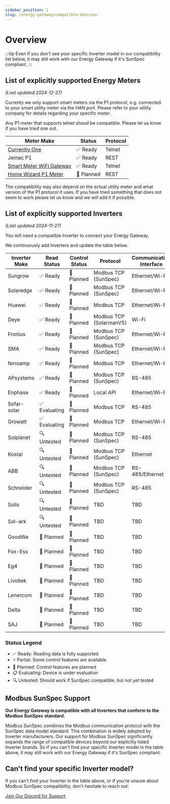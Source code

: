 ```yaml
---
sidebar_position: 1
slug: /energy-gateway/compatible-devices/
---
```


# Overview

:::tip
Even if you don't see your specific Inverter model in our compatibility list below, it may still work with our Energy Gateway if it's SunSpec compliant.
:::

## List of explicitly supported Energy Meters

_(Last updated 2024-12-27)_

Currenty we only support smart meters via the P1 protocol, e.g. connected to your smart utility meter via the HAN port. Please refer to your utility company for details regarding your specific meter.

Any P1 meter that supports telnet shoud be compatible. Please let us know if you have tried one out.

| Meter Make                                                                                | Status     | Protocol |
| ----------------------------------------------------------------------------------------- | ---------- | -------- |
| [Currently One](https://currently.one/)                                                   | ✅ Ready   | Telnet   |
| Jemac P1                                                                                  | ✅ Ready   | REST     |
| [Smart Meter WiFi Gateway](https://smartgateways.nl/en/product/smart-meter-wifi-gateway/) | ✅ Ready   | Telnet   |
| [Home Wizard P1 Meter](https://www.homewizard.com/p1-meter/)                              | 🔄 Planned | REST     |

The compatibility may also depend on the actual utility meter and what version of the P1 protocol it uses. If you have tried something that does not seem to work please let us know and we will add it if possible.

## List of explicitly supported Inverters

_(Last updated 2024-11-27)_

You will need a compatible Inverter to connect your Energy Gateway.

We continuously add Inverters and update the table below.

| Inverter Make | Read Status   | Control Status | Protocol                | Communication Interface | Getting Started       |
| ------------- | ------------- | -------------- | ----------------------- | ----------------------- | --------------------- |
| Sungrow       | ✅ Ready      | 🔄 Planned     | Modbus TCP (SunSpec)    | Ethernet/Wi-Fi          | [Guide](sungrow.md)   |
| Solaredge     | ✅ Ready      | 🔄 Planned     | Modbus TCP (SunSpec)    | Ethernet/Wi-Fi          | [Guide](solaredge.md) |
| Huawei        | ✅ Ready      | 🔄 Planned     | Modbus TCP              | Ethernet/Wi-Fi          | [Guide](huawei.md)    |
| Deye          | ✅ Ready      | 🔄 Planned     | Modbus TCP (SolarmanV5) | Wi-Fi                   | [Guide](deye.md)      |
| Fronius       | ✅ Ready      | 🔄 Planned     | Modbus TCP (SunSpec)    | Ethernet/Wi-Fi          | [Guide](fronius.md)   |
| SMA           | ✅ Ready      | 🔄 Planned     | Modbus TCP (SunSpec)    | Ethernet/Wi-Fi          | [Guide](sma.md)       |
| ferroamp      | ✅ Ready      | 🔄 Planned     | Modbus TCP              | Ethernet/Wi-Fi          | Coming soon..         |
| APsystems     | ✅ Ready      | 🔄 Planned     | Modbus TCP (SunSpec)    | RS-485                  | [Guide](apsystems.md) |
| Enphase       | ✅ Ready      | 🔄 Planned     | Local API               | Ethernet/Wi-Fi          | [Guide](enphase.md)   |
| Sofar-solar   | ✅ Evaluating | 🔄 Planned     | Modbus TCP              | RS-485                  | Coming soon..         |
| Growatt       | ✅ Evaluating | 🔄 Planned     | Modbus TCP              | Ethernet/Wi-Fi          | Coming soon..         |
| Solplanet     | 🔍 Untested   | 🔄 Planned     | Modbus TCP (SunSpec)    | RS-485                  | -                     |
| Kostal        | 🔍 Untested   | 🔄 Planned     | Modbus TCP (SunSpec)    | Ethernet                | -                     |
| ABB           | 🔍 Untested   | 🔄 Planned     | Modbus TCP (SunSpec)    | RS-485/Ethernet         | -                     |
| Schneider     | 🔍 Untested   | 🔄 Planned     | Modbus TCP (SunSpec)    | RS-485                  | -                     |
| Solis         | 🔍 Untested   | 🔄 Planned     | TBD                     | TBD                     | -                     |
| Sol-ark       | 🔍 Untested   | 🔄 Planned     | TBD                     | TBD                     | -                     |
| GoodWe        | 🔄 Planned    | 🔄 Planned     | TBD                     | TBD                     | -                     |
| Fox-Ess       | 🔄 Planned    | 🔄 Planned     | TBD                     | TBD                     | -                     |
| Eg4           | 🔄 Planned    | 🔄 Planned     | TBD                     | TBD                     | -                     |
| Livoltek      | 🔄 Planned    | 🔄 Planned     | TBD                     | TBD                     | -                     |
| Lenercom      | 🔄 Planned    | 🔄 Planned     | TBD                     | TBD                     | -                     |
| Delta         | 🔄 Planned    | 🔄 Planned     | TBD                     | TBD                     | -                     |
| SAJ           | 🔄 Planned    | 🔄 Planned     | TBD                     | TBD                     | -                     |

### Status Legend

- ✅ Ready: Reading data is fully supported
- ⚡ Partial: Some control features are available
- 🔄 Planned: Control features are planned
- 📋 Evaluating: Device is under evaluation
- 🔍 Untested: Should work if SunSpec compatible, but not yet tested

## Modbus SunSpec Support

**Our Energy Gateway is compatible with all Inverters that conform to the Modbus SunSpec standard.**

Modbus SunSpec combines the Modbus communication protocol with the SunSpec data model standard. This combination is widely adopted by Inverter manufacturers. Our support for Modbus SunSpec significantly expands the range of compatible devices beyond our explicitly listed Inverter brands. So if you can't find your specific Inverter model in the table above, it may still work with our Energy Gateway if it's SunSpec compliant.

## Can't find your specific Inverter model?

If you can't find your Inverter in the table above, or if you're unsure about Modbus SunSpec compatibility, don't hesitate to reach out:

<a class="button button--primary" href="https://discord.gg/Sourceful">Join Our Discord for Support</a>
